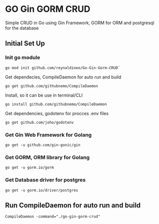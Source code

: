 # GO Gin GORM CRUD
Simple CRUD in Go using Gin Framework, GORM for ORM and postgresql for the database
## Initial Set Up

### Init go module

```
go mod init github.com/reynaldineo/Go-Gin-Gorm-CRUD`
```

Get dependecies, CompileDaemon for auto run and build

```
go get github.com/githubnemo/CompileDaemon
```

Install, so it can be use in terminal/CLI

```
go install github.com/githubnemo/CompileDaemon
```

Get dependencies, godotenv for procces .env files

```
go get github.com/joho/godotenv
```

### Get Gin Web Framework for Golang

```
go get -u github.com/gin-gonic/gin
```

### Get GORM, ORM library for Golang

```
go get -u gorm.io/gorm
```

### Get Database driver for postgres

```
go get -u gorm.io/driver/postgres
```

## Run CompileDaemon for auto run and build

```
CompileDaemon -command="./go-gin-gorm-crud"
```
